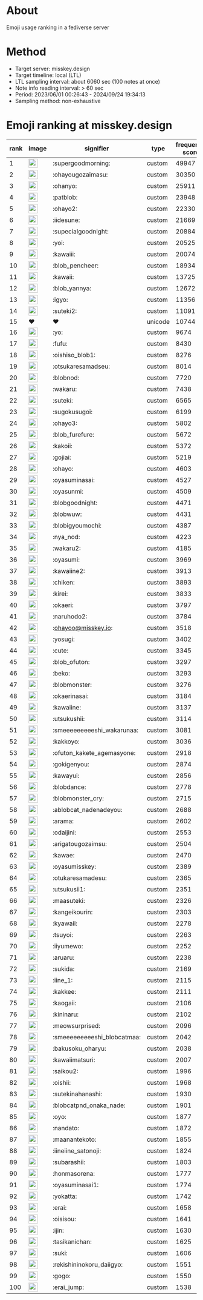 # About
Emoji usage ranking in a fediverse server

# Method
- Target server: misskey.design
- Target timeline: local (LTL)
- LTL sampling interval: about 6060 sec (100 notes at once)
- Note info reading interval: > 60 sec
- Period: 2023/06/01 00:26:43 - 2024/09/24 19:34:13 
- Sampling method: non-exhaustive

# Emoji ranking at misskey.design

|rank|image|signifier|type|frequency score|
|----|----|----|----|----|
|1|<img height="24" src="https://misskey.design/emoji/supergoodmorning.webp">|:supergoodmorning:|custom|49947|
|2|<img height="24" src="https://misskey.design/emoji/ohayougozaimasu.webp">|:ohayougozaimasu:|custom|30350|
|3|<img height="24" src="https://misskey.design/emoji/ohanyo.webp">|:ohanyo:|custom|25911|
|4|<img height="24" src="https://misskey.design/emoji/patblob.webp">|:patblob:|custom|23948|
|5|<img height="24" src="https://misskey.design/emoji/ohayo2.webp">|:ohayo2:|custom|22330|
|6|<img height="24" src="https://misskey.design/emoji/iidesune.webp">|:iidesune:|custom|21669|
|7|<img height="24" src="https://misskey.design/emoji/supecialgoodnight.webp">|:supecialgoodnight:|custom|20884|
|8|<img height="24" src="https://misskey.design/emoji/yoi.webp">|:yoi:|custom|20525|
|9|<img height="24" src="https://misskey.design/emoji/kawaiii.webp">|:kawaiii:|custom|20074|
|10|<img height="24" src="https://misskey.design/emoji/blob_pencheer.webp">|:blob_pencheer:|custom|18934|
|11|<img height="24" src="https://misskey.design/emoji/kawaii.webp">|:kawaii:|custom|13725|
|12|<img height="24" src="https://misskey.design/emoji/blob_yannya.webp">|:blob_yannya:|custom|12672|
|13|<img height="24" src="https://misskey.design/emoji/igyo.webp">|:igyo:|custom|11356|
|14|<img height="24" src="https://misskey.design/emoji/suteki2.webp">|:suteki2:|custom|11091|
|15|❤|❤|unicode|10744|
|16|<img height="24" src="https://misskey.design/emoji/yo.webp">|:yo:|custom|9674|
|17|<img height="24" src="https://misskey.design/emoji/fufu.webp">|:fufu:|custom|8430|
|18|<img height="24" src="https://misskey.design/emoji/oishiso_blob1.webp">|:oishiso_blob1:|custom|8276|
|19|<img height="24" src="https://misskey.design/emoji/otsukaresamadseu.webp">|:otsukaresamadseu:|custom|8014|
|20|<img height="24" src="https://misskey.design/emoji/blobnod.webp">|:blobnod:|custom|7720|
|21|<img height="24" src="https://misskey.design/emoji/wakaru.webp">|:wakaru:|custom|7438|
|22|<img height="24" src="https://misskey.design/emoji/suteki.webp">|:suteki:|custom|6565|
|23|<img height="24" src="https://misskey.design/emoji/sugokusugoi.webp">|:sugokusugoi:|custom|6199|
|24|<img height="24" src="https://misskey.design/emoji/ohayo3.webp">|:ohayo3:|custom|5802|
|25|<img height="24" src="https://misskey.design/emoji/blob_furefure.webp">|:blob_furefure:|custom|5672|
|26|<img height="24" src="https://misskey.design/emoji/kakoii.webp">|:kakoii:|custom|5372|
|27|<img height="24" src="https://misskey.design/emoji/gojiai.webp">|:gojiai:|custom|5219|
|28|<img height="24" src="https://misskey.design/emoji/ohayo.webp">|:ohayo:|custom|4603|
|29|<img height="24" src="https://misskey.design/emoji/oyasuminasai.webp">|:oyasuminasai:|custom|4527|
|30|<img height="24" src="https://misskey.design/emoji/oyasunmi.webp">|:oyasunmi:|custom|4509|
|31|<img height="24" src="https://misskey.design/emoji/blobgoodnight.webp">|:blobgoodnight:|custom|4471|
|32|<img height="24" src="https://misskey.design/emoji/blobwuw.webp">|:blobwuw:|custom|4431|
|33|<img height="24" src="https://misskey.design/emoji/blobigyoumochi.webp">|:blobigyoumochi:|custom|4387|
|34|<img height="24" src="https://misskey.design/emoji/nya_nod.webp">|:nya_nod:|custom|4223|
|35|<img height="24" src="https://misskey.design/emoji/wakaru2.webp">|:wakaru2:|custom|4185|
|36|<img height="24" src="https://misskey.design/emoji/oyasumi.webp">|:oyasumi:|custom|3969|
|37|<img height="24" src="https://misskey.design/emoji/kawaiine2.webp">|:kawaiine2:|custom|3913|
|38|<img height="24" src="https://misskey.design/emoji/chiken.webp">|:chiken:|custom|3893|
|39|<img height="24" src="https://misskey.design/emoji/kirei.webp">|:kirei:|custom|3833|
|40|<img height="24" src="https://misskey.design/emoji/okaeri.webp">|:okaeri:|custom|3797|
|41|<img height="24" src="https://misskey.design/emoji/naruhodo2.webp">|:naruhodo2:|custom|3784|
|42|<img height="24" src="https://misskey.design/emoji/ohayoo.webp">|:ohayoo@misskey.io:|custom|3518|
|43|<img height="24" src="https://misskey.design/emoji/yosugi.webp">|:yosugi:|custom|3402|
|44|<img height="24" src="https://misskey.design/emoji/cute.webp">|:cute:|custom|3345|
|45|<img height="24" src="https://misskey.design/emoji/blob_ofuton.webp">|:blob_ofuton:|custom|3297|
|46|<img height="24" src="https://misskey.design/emoji/beko.webp">|:beko:|custom|3293|
|47|<img height="24" src="https://misskey.design/emoji/blobmonster.webp">|:blobmonster:|custom|3276|
|48|<img height="24" src="https://misskey.design/emoji/okaerinasai.webp">|:okaerinasai:|custom|3184|
|49|<img height="24" src="https://misskey.design/emoji/kawaiine.webp">|:kawaiine:|custom|3137|
|50|<img height="24" src="https://misskey.design/emoji/utsukushii.webp">|:utsukushii:|custom|3114|
|51|<img height="24" src="https://misskey.design/emoji/smeeeeeeeeeshi_wakarunaa.webp">|:smeeeeeeeeeshi_wakarunaa:|custom|3081|
|52|<img height="24" src="https://misskey.design/emoji/kakkoyo.webp">|:kakkoyo:|custom|3036|
|53|<img height="24" src="https://misskey.design/emoji/ofuton_kakete_agemasyone.webp">|:ofuton_kakete_agemasyone:|custom|2918|
|54|<img height="24" src="https://misskey.design/emoji/gokigenyou.webp">|:gokigenyou:|custom|2874|
|55|<img height="24" src="https://misskey.design/emoji/kawayui.webp">|:kawayui:|custom|2856|
|56|<img height="24" src="https://misskey.design/emoji/blobdance.webp">|:blobdance:|custom|2778|
|57|<img height="24" src="https://misskey.design/emoji/blobmonster_cry.webp">|:blobmonster_cry:|custom|2715|
|58|<img height="24" src="https://misskey.design/emoji/ablobcat_nadenadeyou.webp">|:ablobcat_nadenadeyou:|custom|2688|
|59|<img height="24" src="https://misskey.design/emoji/arama.webp">|:arama:|custom|2602|
|60|<img height="24" src="https://misskey.design/emoji/odaijini.webp">|:odaijini:|custom|2553|
|61|<img height="24" src="https://misskey.design/emoji/arigatougozaimsu.webp">|:arigatougozaimsu:|custom|2504|
|62|<img height="24" src="https://misskey.design/emoji/kawae.webp">|:kawae:|custom|2470|
|63|<img height="24" src="https://misskey.design/emoji/oyasumisskey.webp">|:oyasumisskey:|custom|2389|
|64|<img height="24" src="https://misskey.design/emoji/otukaresamadesu.webp">|:otukaresamadesu:|custom|2365|
|65|<img height="24" src="https://misskey.design/emoji/utsukusii1.webp">|:utsukusii1:|custom|2351|
|66|<img height="24" src="https://misskey.design/emoji/maasuteki.webp">|:maasuteki:|custom|2326|
|67|<img height="24" src="https://misskey.design/emoji/kangeikourin.webp">|:kangeikourin:|custom|2303|
|68|<img height="24" src="https://misskey.design/emoji/kyawaii.webp">|:kyawaii:|custom|2278|
|69|<img height="24" src="https://misskey.design/emoji/tsuyoi.webp">|:tsuyoi:|custom|2263|
|70|<img height="24" src="https://misskey.design/emoji/iiyumewo.webp">|:iiyumewo:|custom|2252|
|71|<img height="24" src="https://misskey.design/emoji/aruaru.webp">|:aruaru:|custom|2238|
|72|<img height="24" src="https://misskey.design/emoji/sukida.webp">|:sukida:|custom|2169|
|73|<img height="24" src="https://misskey.design/emoji/iine_1.webp">|:iine_1:|custom|2115|
|74|<img height="24" src="https://misskey.design/emoji/kakkee.webp">|:kakkee:|custom|2111|
|75|<img height="24" src="https://misskey.design/emoji/kaogaii.webp">|:kaogaii:|custom|2106|
|76|<img height="24" src="https://misskey.design/emoji/kininaru.webp">|:kininaru:|custom|2102|
|77|<img height="24" src="https://misskey.design/emoji/meowsurprised.webp">|:meowsurprised:|custom|2096|
|78|<img height="24" src="https://misskey.design/emoji/smeeeeeeeeeshi_blobcatmaa.webp">|:smeeeeeeeeeshi_blobcatmaa:|custom|2042|
|79|<img height="24" src="https://misskey.design/emoji/bakusoku_oharyu.webp">|:bakusoku_oharyu:|custom|2038|
|80|<img height="24" src="https://misskey.design/emoji/kawaiimatsuri.webp">|:kawaiimatsuri:|custom|2007|
|81|<img height="24" src="https://misskey.design/emoji/saikou2.webp">|:saikou2:|custom|1996|
|82|<img height="24" src="https://misskey.design/emoji/oishii.webp">|:oishii:|custom|1968|
|83|<img height="24" src="https://misskey.design/emoji/sutekinahanashi.webp">|:sutekinahanashi:|custom|1930|
|84|<img height="24" src="https://misskey.design/emoji/blobcatpnd_onaka_nade.webp">|:blobcatpnd_onaka_nade:|custom|1901|
|85|<img height="24" src="https://misskey.design/emoji/oyo.webp">|:oyo:|custom|1877|
|86|<img height="24" src="https://misskey.design/emoji/nandato.webp">|:nandato:|custom|1872|
|87|<img height="24" src="https://misskey.design/emoji/maanantekoto.webp">|:maanantekoto:|custom|1855|
|88|<img height="24" src="https://misskey.design/emoji/iineiine_satonoji.webp">|:iineiine_satonoji:|custom|1824|
|89|<img height="24" src="https://misskey.design/emoji/subarashii.webp">|:subarashii:|custom|1803|
|90|<img height="24" src="https://misskey.design/emoji/honmasorena.webp">|:honmasorena:|custom|1777|
|91|<img height="24" src="https://misskey.design/emoji/oyasuminasai1.webp">|:oyasuminasai1:|custom|1774|
|92|<img height="24" src="https://misskey.design/emoji/yokatta.webp">|:yokatta:|custom|1742|
|93|<img height="24" src="https://misskey.design/emoji/erai.webp">|:erai:|custom|1658|
|94|<img height="24" src="https://misskey.design/emoji/oisisou.webp">|:oisisou:|custom|1641|
|95|<img height="24" src="https://misskey.design/emoji/ijin.webp">|:ijin:|custom|1630|
|96|<img height="24" src="https://misskey.design/emoji/tasikanichan.webp">|:tasikanichan:|custom|1625|
|97|<img height="24" src="https://misskey.design/emoji/suki.webp">|:suki:|custom|1606|
|98|<img height="24" src="https://misskey.design/emoji/rekishininokoru_daiigyo.webp">|:rekishininokoru_daiigyo:|custom|1551|
|99|<img height="24" src="https://misskey.design/emoji/gogo.webp">|:gogo:|custom|1550|
|100|<img height="24" src="https://misskey.design/emoji/erai_jump.webp">|:erai_jump:|custom|1538|
